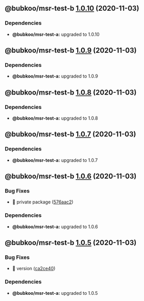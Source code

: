 ## @bubkoo/msr-test-b [1.0.10](https://github.com/bubkoo/monorepo-semantic-release/compare/@bubkoo/msr-test-b@1.0.9...@bubkoo/msr-test-b@1.0.10) (2020-11-03)





### Dependencies

* **@bubkoo/msr-test-a:** upgraded to 1.0.10

## @bubkoo/msr-test-b [1.0.9](https://github.com/bubkoo/monorepo-semantic-release/compare/@bubkoo/msr-test-b@1.0.8...@bubkoo/msr-test-b@1.0.9) (2020-11-03)





### Dependencies

* **@bubkoo/msr-test-a:** upgraded to 1.0.9

## @bubkoo/msr-test-b [1.0.8](https://github.com/bubkoo/monorepo-semantic-release/compare/@bubkoo/msr-test-b@1.0.7...@bubkoo/msr-test-b@1.0.8) (2020-11-03)





### Dependencies

* **@bubkoo/msr-test-a:** upgraded to 1.0.8

## @bubkoo/msr-test-b [1.0.7](https://github.com/bubkoo/monorepo-semantic-release/compare/@bubkoo/msr-test-b@1.0.6...@bubkoo/msr-test-b@1.0.7) (2020-11-03)





### Dependencies

* **@bubkoo/msr-test-a:** upgraded to 1.0.7

## @bubkoo/msr-test-b [1.0.6](https://github.com/bubkoo/monorepo-semantic-release/compare/@bubkoo/msr-test-b@1.0.5...@bubkoo/msr-test-b@1.0.6) (2020-11-03)


### Bug Fixes

* 🐛 private package ([576aac2](https://github.com/bubkoo/monorepo-semantic-release/commit/576aac28a2c507c1daba0f319cf42319abb5993e))





### Dependencies

* **@bubkoo/msr-test-a:** upgraded to 1.0.6

## @bubkoo/msr-test-b [1.0.5](https://github.com/bubkoo/monorepo-semantic-release/compare/@bubkoo/msr-test-b@1.0.4...@bubkoo/msr-test-b@1.0.5) (2020-11-03)


### Bug Fixes

* 🐛 version ([ca2ce40](https://github.com/bubkoo/monorepo-semantic-release/commit/ca2ce40dd5f237aced4be1185a0247112089a0b5))





### Dependencies

* **@bubkoo/msr-test-a:** upgraded to 1.0.5
